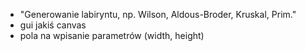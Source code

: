 - "Generowanie labiryntu, np. Wilson, Aldous-Broder, Kruskal, Prim."
- gui jakiś canvas
- pola na wpisanie parametrów (width, height)
